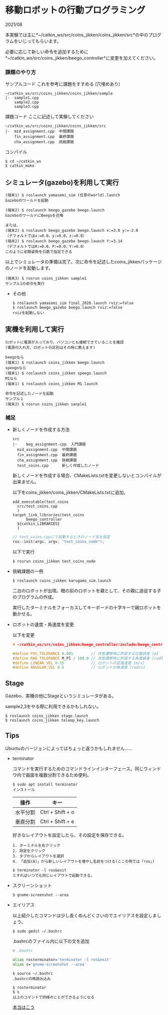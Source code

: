 # 移動ロボットの行動プログラミング

2021/08 

本実験では主に*~/catkin_ws/src/coins_jikken/coins_jikken/src*の中のプログラムをいじってもらいます。

必要に応じて新しい命令を追加するために*~/catkin_ws/src/coins_jikken/beego_controller*に変更を加えてください。

### 課題のやり方

サンプルコード これを参考に課題をすすめる (穴埋めあり)

~~~
~/catkin_ws/src/coins_jikken/coins_jikken/sample
|-	sample1.cpp
	sample2.cpp
	sample3.cpp
~~~

課題コード ここに記述して実験してください

~~~
~/catkin_ws/src/coins_jikken/coins_jikken/src
|-  mid_assignment.cpp	中間課題
	fin_assignment.cpp	最終課題
	cha_assignment.cpp	挑戦課題
~~~

コンパイル

~~~
$ cd ~/catkin_ws
$ catkin_make
~~~

## シミュレータ(gazebo)を利用して実行

~~~
(端末1) $ roslaunch yamasemi_sim (任意のworld).launch
Gazeboのワールドを起動
~~~

~~~
(端末2) $ roslaunch beego_gazebo beego.launch
GazeboのワールドにBeegoを召喚

または、
(端末2) $ roslaunch beego_gazebo beego.launch x:=3.0 y:=-2.0
（デフォルトではx:=0.0，y:=0.0，z:=0.0）
(端末2) $ roslaunch beego_gazebo beego.launch Y:=3.14
（デフォルトではR:=0.0，P:=0.0，Y:=0.0）
このように初期姿勢を引数で指定できる
~~~

以上でシミュレータの準備は完了。次に命令を記述したcoins_jikkenパッケージのノードを起動します。

~~~
(端末3) $ rosrun coins_jikken sample1
サンプル1の命令を実行
~~~

- その他

  ~~~
  $ roslaunch yamasemi_sim final_2020.launch rviz:=false
  $ roslaunch beego_gazebo beego.launch rviz:=false
  rvizを起動しない
  ~~~


## 実機を利用して実行

~~~
ロボットに電源が入っており、パソコンとも接続できていることを確認
(電源の入れ方、ロボットの区別はその時に教えます)

beegoなら
(端末1) $ roslaunch coins_jikken beego.launch
speegoなら
(端末1) $ roslaunch coins_jikken speego.launch
M1なら
(端末1) $ roslaunch coins_jikken M1.launch

命令を記述したノードを起動
サンプル１
(端末2) $ rosrun coins_jikken sanple1
~~~

### 補足

- 新しくノードを作成する方法

  ~~~
  src
  |- 	beg_assignment.cpp	入門課題
  	mid_assignment.cpp	中間課題
  	fin_assignment.cpp	最終課題
  	cha_assignment.cpp	挑戦課題
  	test_coins.cpp		新しく作成したノード
  ~~~

  新しくノードを作成する場合、CMakeLists.txtを変更しないとコンパイルが出来ません。

  以下をcoins_jikken/coins_jikken/CMakeLists.txtに追加。

  ~~~
  add_executable(test_coins
  	src/test_coins.cpp
  	)
  target_link_libraries(test_coins
    	beego_controller
  	${catkin_LIBRARIES}
  	)
  ~~~

  ~~~cpp
  // test_coins.cppにて起動するときのノード名を設定
  ros::init(argc, argv, "test_coins_node");
  ~~~

  以下で実行

  ~~~
  $ rosrun coins_jikken test_coins_node
  ~~~

- 挑戦課題の一例

  ~~~
  $ roslaunch coins_jikken karugamo_sim.launch
  ~~~

  二台のロボットが出現。眼の前のロボットを親として、その親に追従する子のプログラムの作成。

  実行したターミナルをフォーカスしてキーボードの十字キーで親ロボットを動かせる。

- ロボットの速度・角速度を変更

  以下を変更

  ~~~c++
  # ~/catkin_ws/src/coins_jikken/beego_controller/include/beego_controller/beego_controller.h
  
  #define POS_TOLERANCE 0.001        // 状態遷移時に許容する位置誤差 [m]
  #define RAD_TOLERANCE M_PI / 180.0 // 状態遷移時に許容する角度誤差 [rad]
  #define LINEAR_VEL 0.15            // ロボットの並進速度 [m/s]
  #define ANGULAR_VEL 0.5            // ロボットの角速度 [rad/s]
  ~~~


## Stage

Gazebo、実機の他にStageというシミュレータがある。

sample2,3をやる際に利用できるかもしれない。

~~~
$ roslaunch coins_jikken stage.launch
$ roslaunch coins_jikken teleop_key.launch
~~~

## Tips

Ubuntuのバージョンによってはちょっと違うかもしれません......

- terminator

  コマンドを実行するためのコマンドラインインターフェース。同じウィンドウ内で画面を複数分割できるため便利。

  ~~~
  $ sudo apt install terminator
  インストール
  ~~~

  | 操作     | キー             |
  | -------- | ---------------- |
  | 水平分割 | Ctrl + Shift + o |
  | 垂直分割 | Ctrl + Shift + e |

  好きなレイアウトを設定したら、その設定を保存できる。

  ~~~
  1. ターミナルを右クリック
  2. 設定をクリック
  3. タブからレイアウトを選択
  4. 「追加(A)」から新しいレイアウトを増やし名前をつける(ここの例では「ros」)
  
  $ terminator -l ros&exit
  とすればいつでも同じレイアウトで起動できる。
  ~~~

- スクリーンショット

  ~~~
  $ gnome-screenshot --area
  ~~~

- エイリアス

  以上紹介したコマンドは少し長くめんどくさいのでエイリアスを設定しましょう。

  ~~~
  $ sudo gedit ~/.bashrc
  ~~~

  .bashrcのファイル内に以下の文を追加

  ~~~bash
  # .bashrc
  
  alias rosterminator='terminator -l ros&exit'
  alias s='gnome-screenshot --area'
  ~~~

  ~~~
  $ source ~/.bashrc
  .bashrcの再読み込み
  
  $ rosterminator
  $ s
  以上のコマンドで同様のことができるようになる
  ~~~

  [本当はこう](https://qiita.com/miriwo/items/0a3bce6bb04aaca6a7a6)